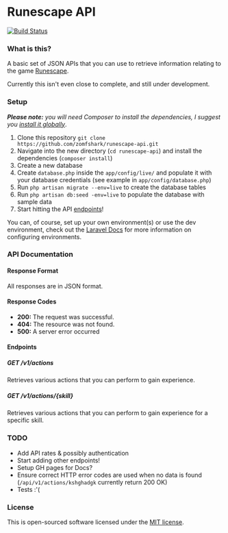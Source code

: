Runescape API
======================

[![Build Status](https://travis-ci.org/zomfshark/runescape-api.png?branch=master)](https://travis-ci.org/zomfshark/runescape-api)

### What is this?

A basic set of JSON APIs that you can use to retrieve information relating to the game [Runescape](http://runescape.com).

Currently this isn't even close to complete, and still under development.

### Setup

_**Please note:** you will need Composer to install the dependencies, I suggest you [install it globally](http://getcomposer.org/doc/00-intro.md#globally)_.

1. Clone this repository `git clone https://github.com/zomfshark/runescape-api.git`
2. Navigate into the new directory (`cd runescape-api`) and install the dependencies (`composer install`)
3. Create a new database
4. Create `database.php` inside the `app/config/live/` and populate it with your database credentials (see example in `app/config/database.php`)
5. Run `php artisan migrate --env=live` to create the database tables
6. Run `php artisan db:seed -env=live` to populate the database with sample data
7. Start hitting the API [endpoints](#endpoints)!

You can, of course, set up your own environment(s) or use the dev environment, check out the [Laravel Docs](http://laravel.com/docs/configuration#environment-configuration) for more information on configuring environments.

### API Documentation

#### Response Format

All responses are in JSON format.

#### Response Codes

- **200:** The request was successful.
- **404:** The resource was not found.
- **500:** A server error occurred

#### Endpoints

##### GET /v1/actions

Retrieves various actions that you can perform to gain experience.

##### GET /v1/actions/{skill}

Retrieves various actions that you can perform to gain experience for a specific skill.

### TODO

- Add API rates & possibly authentication
- Start adding other endpoints!
- Setup GH pages for Docs?
- Ensure correct HTTP error codes are used when no data is found (`/api/v1/actions/kshghadgk` currently return 200 OK)
- Tests :'(

### License

This is open-sourced software licensed under the [MIT license](http://beingtomgreen.mit-license.org/).